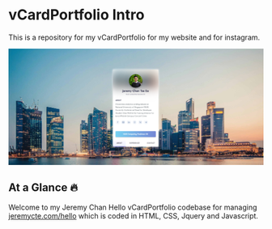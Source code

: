 # vCardPortfolio Intro
This is a repository for my vCardPortfolio for my website and for instagram.

![JEREMY CTE Hello HOMEPAGE](https://github.com/jeremycte/vCardPortfolio/blob/master/jeremyctehello_homepage_ngii2b.png)


## At a Glance 🔥
Welcome to my Jeremy Chan Hello vCardPortfolio codebase for managing [jeremycte.com/hello](https://jeremycte.com/hello) which is coded in HTML, CSS, Jquery and Javascript.
